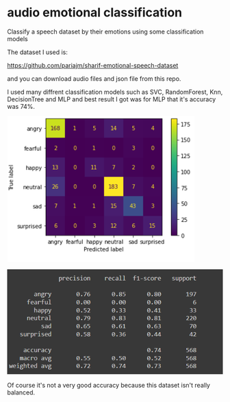 # audio emotional classification
Classify a speech dataset by their emotions using some classification models

The dataset I used is:

https://github.com/pariajm/sharif-emotional-speech-dataset

and you can download audio files and json file from this repo.

I used many diffrent classification models such as SVC, RandomForest, Knn, DecisionTree and MLP and best result I got was for MLP that it's accuracy was 74%.

![alt text](https://github.com/aliaa80/audio-emotional-classification/blob/main/result1.png?raw=true)


![alt text](https://github.com/aliaa80/audio-emotional-classification/blob/main/result2.png?raw=true)


Of course it's not a very good accuracy because this dataset isn't really balanced.

